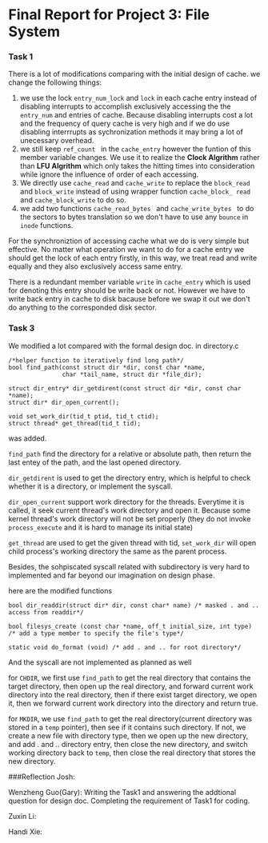 Final Report for Project 3: File System
=======================================

### Task 1
There is a lot of modifications comparing with the initial design of cache.
we change the following things:

1.  we use the lock `entry_num_lock` and `lock` in each cache entry  instead of disabling interrupts to accomplish exclusively accessing the the `entry_num` and entries of cache. Because  disabling interrupts cost a lot and the frequency of query cache is very high and if we do use disabling interrrupts as sychronization methods it may bring a lot of  unecessary overhead.
2. we still keep `ref_count `  in the `cache_entry` however the funtion of this member variable changes. We use it to realize the **Clock Algrithm** rather than **LFU Algrithm** which only takes the hitting times into consideration while ignore the influence of order of each accessing.
3. We directly use `cache_read` and `cache_write` to replace the `block_read` and `block_write` instead of using wrapper function `cache_block_ read` and `cache_block_write` to do so.
4. we add two functions `cache_read_bytes ` and `cache_write_bytes ` to do the sectors to bytes translation so we don't have to use any `bounce` in `inode` functions.

For the synchroniztion of  accessing cache what we do is very simple but effective. No matter what operation we want to do for a cache entry we should get the lock of each entry firstly, in this way, we treat read and write equally and they also  exclusively access same entry.

There is a redundant member variable `write` in `cache_entry` which is used for denoting this entry should be write back or not. However we have to write back entry in cache to disk bacause  before we swap it out we don't do anything to the corresponded disk sector.


### Task 3
We modified a lot compared with the formal design doc.
in directory.c

```
/*helper function to iteratively find long path*/
bool find_path(const struct dir *dir, const char *name,
               char *tail_name, struct dir *file_dir);

struct dir_entry* dir_getdirent(const struct dir *dir, const char *name);
struct dir* dir_open_current();

void set_work_dir(tid_t ptid, tid_t ctid);
struct thread* get_thread(tid_t tid); 
```

was added. 

`find_path` find the directory for a relative or absolute path, then return the last entey of the path, and the last opened directory.

`dir_getdirent` is used to get the directory entry, which is helpful to check whether it is a directory, or implement the syscall.

`dir_open_current` support work directory for the threads. Everytime it is called, it seek current thread's work directory and open it. Because some kernel thread's work directory will not be set properly (they do not invoke `process_execute` and it is hard to manage its initial state)

`get_thread` are used to get the given thread with tid, `set_work_dir` will open child process's working directory the same as the parent process.

Besides, the sohpiscated syscall related with subdirectory is very hard to implemented and far beyond our imagination on design phase.

here are the modified functions
```
bool dir_readdir(struct dir* dir, const char* name) /* masked . and .. access from readdir*/

bool filesys_create (const char *name, off_t initial_size, int type) /* add a type member to specify the file's type*/

static void do_format (void) /* add . and .. for root directory*/
```
And the syscall are not implemented as planned as well

for `CHDIR`, we first use `find_path` to get the real directory that contains the target directory, then open up the real directory, and forward current work directory into the real directory, then if there exist target directory, we open it, then we forward current work directory into the directory and return true.

for `MKDIR`, we use `find_path` to get the real directory(current directory was stored in a `temp` pointer), then see if it contains such directory. If not, we create a new file with directory type, then we open up the new directory, and add . and .. directory entry, then close the new directory, and switch working directory back to `temp`, then close the real directory that stores the new directory.


###Reflection 
Josh:

Wenzheng Guo(Gary): Writing the Task1 and answering the addtional question for design doc. Completing the requirement of Task1 for coding.

Zuxin Li:

Handi Xie:

